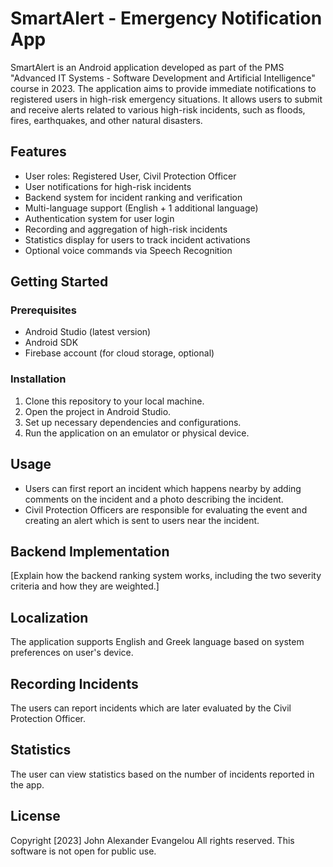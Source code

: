 # SmartAlert - Emergency Notification App

SmartAlert is an Android application developed as part of the PMS "Advanced IT Systems - Software 
Development and Artificial Intelligence" course in 2023. 
The application aims to provide immediate notifications to registered users in high-risk emergency 
situations. 
It allows users to submit and receive alerts related to various high-risk incidents, such as floods, 
fires, earthquakes, 
and other natural disasters.

## Features

- User roles: Registered User, Civil Protection Officer
- User notifications for high-risk incidents
- Backend system for incident ranking and verification
- Multi-language support (English + 1 additional language)
- Authentication system for user login
- Recording and aggregation of high-risk incidents
- Statistics display for users to track incident activations
- Optional voice commands via Speech Recognition

## Getting Started

### Prerequisites

- Android Studio (latest version)
- Android SDK
- Firebase account (for cloud storage, optional)

### Installation

1. Clone this repository to your local machine.
2. Open the project in Android Studio.
3. Set up necessary dependencies and configurations.
4. Run the application on an emulator or physical device.

## Usage

- Users can first report an incident which happens nearby by adding comments on the incident and a photo describing the incident.
- Civil Protection Officers are responsible for evaluating the event and creating an alert which is sent to users near the incident.

## Backend Implementation

[Explain how the backend ranking system works, including the two severity criteria and how they are weighted.]

## Localization

The application supports English and Greek language based on system preferences on user's device.

## Recording Incidents

The users can report incidents which are later evaluated by the Civil Protection Officer.

## Statistics

The user can view statistics based on the number of incidents reported in the app.

## License

Copyright [2023] John Alexander Evangelou
All rights reserved. This software is not open for public use.

